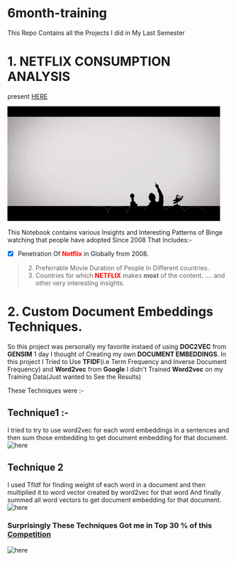 # 6month-training
This Repo Contains all the Projects I did in My Last Semester

# 1. NETFLIX CONSUMPTION ANALYSIS 
present [HERE](https://www.kaggle.com/sahib12/netflix-analysis)


![here](netflix1.gif)

This Notebook contains various Insights and Interesting Patterns of Binge watching that people have adopted
Since 2008 That Includes:-
- [x] Penetration Of <font color="red">**Netflix**</font> in Globally from 2008.
> 2. Preferrable Movie Duration of People In Different countries.
> 3. Countries for which <font color="red">**NETFLIX**</font> makes **most** of the content.
> .... and other very interesting insights.


# 2. Custom Document Embeddings Techniques.

So this project was personally my favorite instaed of using **DOC2VEC** from **GENSIM** 1 day I thought of Creating my own 
**DOCUMENT EMBEDDINGS**.
In this project I Tried to Use **TFIDF**(i.e Term Frequency and Inverse Document Frequency) and **Word2vec** from **Google**
I didn't Trained **Word2vec** on my Training Data(Just wanted to See the Results)

These Techniques were :-

## Technique1 :-
I tried to try to use word2vec for each word embeddings in a sentences and then sum those embedding to get document embedding for that document.
![here](https://lh3.googleusercontent.com/Zc4lDvcto_IHdNYNOaKA5qCaNvQsd6dxuopNvK05K6T6GkGCOA7ErYaxG3GvxuMDBqR-QcvSiEOii5dx4lPCxTIR58g2sDzarwFQUggA8vOROykJqbN4YMyoZu4ySM_Nch4BRrBjawXKzEG0GWHeZMScAEMPnaWmLFYoSlpRDGN26_gwN4rSOEZaNmMCb4YFfwLYaHdiDWTY0IisqSgE_37DIusi8xxE0hXUAdIYmjaQdVscVIWeJlYQf7iQD9eZHzFOHpfq79cBN8k0g-ZE8CxadEysr_HdV3_q6vyqBmUZ4NYi9QYy60wwN27FlKB3au-j-RNdUW_RxXeABXm0fE88_rxl3Zj4-FdCwRaLuXNbh5hhn85DqndwqSGVt09WMQhpudjw3O2yWWpt5hGYNFHHLvhuXNyML4uDMbqpUXM-gGuQQmtJsN0cAaxHeb5ZC-V1WZNDgIpPrybAHYxNkHRwnp5r0sNwBYpd2G5kxbudbX97rUBdgnKA9bYnHR2ZNtPo0s-2JH_II8XvCvzwWN6KFw1eZogTTVJwGpLd3gwXmQLILH6FBTIoFxfXJUlna2iNJt7pkSbO3YOuf_HBN10zmew8pP8Jc3G4_S7HqoGWbmDa4vLxZpnkwtVB_EHtRBqMqGFKHl5W5jOERTR3dsbuL4RycQrJDF19d5ENZS0-1W4udjlwPpknMA1lEjg=w682-h908-no)

## Technique 2
I used TfIdf for finding weight of each word in a document and then multiplied it to word vector created by word2vec for that word
And finally summed all word vectors to get document embedding for that document.
![here](https://lh3.googleusercontent.com/95qatVb0QyAX1Az379DXBtriuNL1aJI8kOz4WFVjIqK4uSemZ-7gCrQxOBmMT4CKmNKWSnbNx_sFuH4ksq1KG7DCCXwpAQB8XgRmrqjqyffL__7xes1ZnUUXwUPcxzmP5_d9PnLRSu7skqbtX-ic5GWPnxGsFI_fFte5g4C4drXel0821NTMQKnHDnSSlql4JFZwhdv7keB89wKR727-nmxZBCySn0P5PMks0XFB_Lr7m4DqwGz6v1O7Y6ndC5HzJvWJH_-4etQkxm84LP5vQK8M6UEGf49T8DC5-iXZ-XaT9-W5qn0j3AbgXvADBfcSSNplcYILm4j0AsKQVIkkfcYSM11usLMbUhW_2poYgRdHl3NILgNIzAKEzPTzYx2-M_dZPyeQj6XL0BY4JRD_gdMNj5F01kKK67Eumj7HTQ2_GVNudI3z7X-MY28ahfVIJ2Z7MwVphC4aGdkyYzv8D8W90IVLFa2G3MYVpRyRcpcb3eZtVjfcJLLKhwZXzZfryuVq4-eVAb-HpiaQJQ2DdVuTx400WewhMZeiKHrHCld-6fVtgbN8_9xfctTDlfqVgyurDukpNBUdTwsEXT0vEUXSRsP2POrs6l1s1eql8LL8wI1RC5Hz5sD4UoWX2O4JllYTPAfSB9Kok504C_354Ybm1AdtPgZ74QAIuuSfCWXkrVXquip7MYW0UTBWJX8=w682-h908-no)



### Surprisingly These Techniques Got me in Top 30 % of this [Competition](https://www.kaggle.com/c/nlp-getting-started)

![here](https://cdn.memegenerator.es/imagenes/memes/full/3/25/3254012.jpg)
